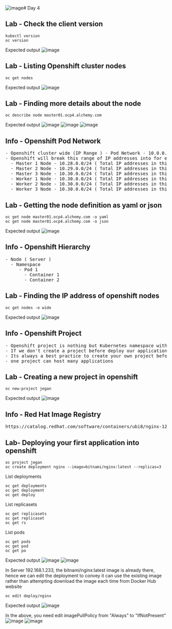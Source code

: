 ![image](https://github.com/user-attachments/assets/6599da9d-048d-4505-abda-20e48b2abfc7)# Day 4

## Lab - Check the client version
```
kubectl version
oc version
```

Expected output
![image](https://github.com/user-attachments/assets/5775dd06-edb9-4978-9947-c82254077033)


## Lab - Listing Openshift cluster nodes
```
oc get nodes
```

Expected output
![image](https://github.com/user-attachments/assets/a8c6291f-c817-43b4-b006-8ac265fc709e)

## Lab - Finding more details about the node
```
oc describe node master01.ocp4.alchemy.com
```

Expected output
![image](https://github.com/user-attachments/assets/62618c30-a18c-4111-83bb-511290651bb2)
![image](https://github.com/user-attachments/assets/a91d32c0-019a-480d-8c8d-73b4bd245cc2)
![image](https://github.com/user-attachments/assets/a698b091-3edf-4941-9f0d-3761b2ac521d)

## Info - Openshift Pod Network
<pre>
- Openshift cluster wide (IP Range ) - Pod Network - 10.0.0.0/8  
- Openshift will break this range of IP addresses into for each node
  - Master 1 Node - 10.28.0.0/24 ( Total IP addresses in this subnet - 250 )
  - Master 2 Node - 10.29.0.0/24 ( Total IP addresses in this subnet - 250 )
  - Master 3 Node - 10.30.0.0/24 ( Total IP addresses in this subnet - 250 )
  - Worker 1 Node - 10.30.0.0/24 ( Total IP addresses in this subnet - 250 )
  - Worker 2 Node - 10.30.0.0/24 ( Total IP addresses in this subnet - 250 )
  - Worker 3 Node - 10.30.0.0/24 ( Total IP addresses in this subnet - 250 )
</pre>

## Lab - Getting the node definition as yaml or json
```
oc get node master01.ocp4.alchemy.com -o yaml
oc get node master01.ocp4.alchemy.com -o json
```
Expected output
![image](https://github.com/user-attachments/assets/94a3f964-9986-4ebd-a971-ded1cb611df5)

## Info - Openshift Hierarchy
<pre>
- Node ( Server )
  - Namespace 
     - Pod 1
       - Container 1
       - Container 2
</pre>  

## Lab - Finding the IP address of openshift nodes
```
oc get nodes -o wide
```
Expected output
![image](https://github.com/user-attachments/assets/7d21175f-b950-422f-85d1-f143f3083e21)


## Info - Openshift Project
<pre>
- Openshift project is nothing but Kubernetes namespace with access restrictions  
- If we don't create a project before deploy our applications, it gets deployed onto default project
- Its always a best practice to create your own project before deploying applications
- one project can host many applications
</pre>


## Lab - Creating a new project in openshift
```
oc new-project jegan
```
Expected output
![image](https://github.com/user-attachments/assets/bacf9f9d-274c-4c07-be63-465c6c3d8533)

## Info - Red Hat Image Registry
<pre>
https://catalog.redhat.com/software/containers/ubi8/nginx-120/6156abfac739c0a4123a86fd  
</pre>



## Lab- Deploying your first application into openshift
```
oc project jegan
oc create deployment nginx --image=bitnami/nginx:latest --replicas=3
```

List deployments
```
oc get deployments
oc get deployment
oc get deploy
```

List replicasets
```
oc get replicasets
oc get replicaset
oc get rs
```

List pods
```
oc get pods
oc get pod
oc get po
```

Expected output
![image](https://github.com/user-attachments/assets/692b20ca-44f5-4bbe-bd29-d48f3eedb370)
![image](https://github.com/user-attachments/assets/699c9620-7313-4295-8dcf-2fc5ef00bb5d)

In Server 192.168.1.233, the bitnami/nginx:latest image is already there, hence we can edit the deployment to convey it can use the existing image rather than attempting download the image each time from Docker Hub website
```
oc edit deploy/nginx
```

Expected output
![image](https://github.com/user-attachments/assets/d416737d-13de-4bde-8e95-7fee3b632e65)

In the above, you need edit imagePullPolicy from "Always" to "IfNotPresent"
![image](https://github.com/user-attachments/assets/2466233a-d257-4d3f-bd58-884003449255)
![image](https://github.com/user-attachments/assets/e097593e-72cc-4ab0-9e64-bf3479cdb5cf)
